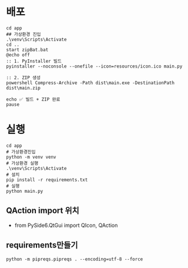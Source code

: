 # 배포

```
cd app
## 가상환경 진입
.\venv\Scripts\Activate
cd ..
start zipBat.bat
@echo off
:: 1. PyInstaller 빌드
pyinstaller --noconsole --onefile --icon=resources/icon.ico main.py

:: 2. ZIP 생성
powershell Compress-Archive -Path dist\main.exe -DestinationPath dist\main.zip

echo ✅ 빌드 + ZIP 완료
pause

```

# 실행

```
cd app
# 가상환경진입
python -m venv venv
# 가상환경 실행
.\venv\Scripts\Activate
# 설치
pip install -r requirements.txt
# 실행
python main.py
```

## QAction import 위치

- from PySide6.QtGui import QIcon, QAction

## requirements만들기

```
python -m pipreqs.pipreqs . --encoding=utf-8 --force
```
